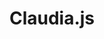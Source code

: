 ---
codehost: https://github.com/https://github.com/claudiajs
logohandle: claudiajs
sort: claudiajs
title: Claudia.js
website: https://claudiajs.com/
---